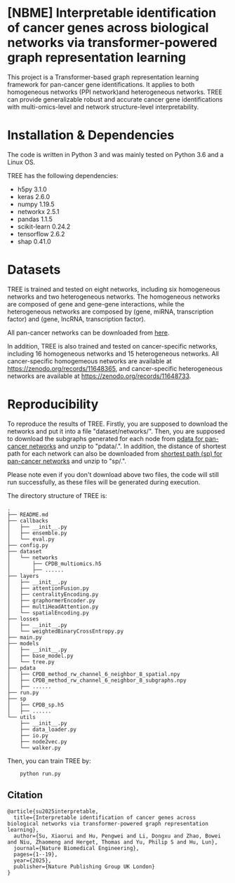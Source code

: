 # [NBME] Interpretable identification of cancer genes across biological networks via transformer-powered graph representation learning
This project is a Transformer-based graph representation learning framework for pan-cancer gene identifications. It applies to both homogeneous networks (PPI network)and heterogeneous networks. TREE can provide generalizable robust and accurate cancer gene identifications with multi-omics-level and network structure-level interpretability. 

# Installation & Dependencies
The code is written in Python 3 and was mainly tested on Python 3.6 and a Linux OS. 

TREE has the following dependencies:
* h5py 3.1.0
* keras 2.6.0
* numpy 1.19.5
* networkx 2.5.1
* pandas 1.1.5
* scikit-learn 0.24.2
* tensorflow 2.6.2
* shap 0.41.0


# Datasets
TREE is trained and tested on eight networks, including six homogeneous networks and two heterogeneous networks. The homogeneous networks are composed of gene and gene-gene interactions, while the heterogeneous networks are composed by (gene, miRNA, transcription factor) and (gene, lncRNA, transcription factor).

All pan-cancer networks can be downloaded from [here](https://zenodo.org/records/11648891).

In addition, TREE is also trained and tested on cancer-specific networks, including 16 homogeneous networks and 15 heterogeneous networks. All cancer-specific homogemeous networks are available at https://zenodo.org/records/11648365, and cancer-specific heterogeneous networks are available at https://zenodo.org/records/11648733.

# Reproducibility
To reproduce the results of TREE. Firstly, you are supposed to download the networks and put it into a file "dataset/networks/". Then, you are supposed to download the subgraphs generated for each node from [pdata for pan-cancer networks](https://zenodo.org/records/15045885) and unzip to "pdata/.". In addition, the distance of shortest path for each network can also be downloaded from [shortest path (sp) for pan-cancer networks](https://zenodo.org/records/15045711) and unzip to "sp/.". 

Please note even if you don't download above two files, the code will still run successfully, as these files will be generated during execution.


The directory structure of TREE is:
```
.
├── README.md
├── callbacks
│   ├── __init__.py
│   ├── ensemble.py
│   └── eval.py
├── config.py
├── dataset
│   └── networks
│       ├── CPDB_multiomics.h5
│       ├── ......
├── layers
│   ├── __init__.py
│   ├── attentionFusion.py
│   ├── centralityEncoding.py
│   ├── graphormerEncoder.py
│   ├── multiHeadAttention.py
│   └── spatialEncoding.py
├── losses
│   ├── __init__.py
│   └── weightedBinaryCrossEntropy.py
├── main.py
├── models
│   ├── __init__.py
│   ├── base_model.py
│   └── tree.py
├── pdata
│   ├── CPDB_method_rw_channel_6_neighbor_8_spatial.npy
│   ├── CPDB_method_rw_channel_6_neighbor_8_subgraphs.npy
│   ├── ......
├── run.py
├── sp
│   ├── CPDB_sp.h5
│   ├── ......
└── utils
    ├── __init__.py
    ├── data_loader.py
    ├── io.py
    ├── node2vec.py
    └── walker.py

```
Then, you can train TREE by:
```
    python run.py
```
## Citation
```
@article{su2025interpretable,
  title={Interpretable identification of cancer genes across biological networks via transformer-powered graph representation learning},
  author={Su, Xiaorui and Hu, Pengwei and Li, Dongxu and Zhao, Bowei and Niu, Zhaomeng and Herget, Thomas and Yu, Philip S and Hu, Lun},
  journal={Nature Biomedical Engineering},
  pages={1--19},
  year={2025},
  publisher={Nature Publishing Group UK London}
}
```
